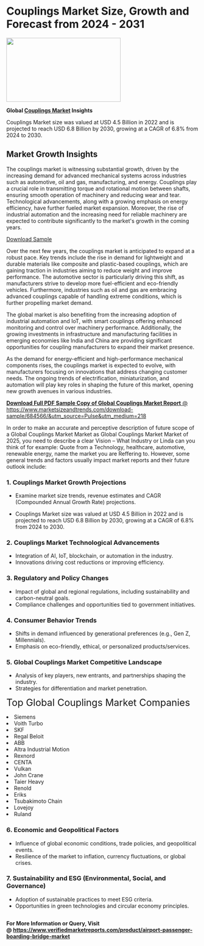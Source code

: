 <H1>Couplings Market Size, Growth and Forecast from 2024 - 2031</H1><img class="aligncenter size-medium wp-image-584254" src="https://thirdeyenews.in/wp-content/uploads/2024/09/Global-Market-Research-300x168.jpeg" alt="" width="300" height="168" /><p><strong>Global&nbsp;<a href="https://www.marketsizeandtrends.com/download-sample/684566/&amp;utm_source=Pulse&amp;utm_medium=218">Couplings Market</a> Insights</strong></p><p>Couplings Market size was valued at USD 4.5 Billion in 2022 and is projected to reach USD 6.8 Billion by 2030, growing at a CAGR of 6.8% from 2024 to 2030.</p><p><h2>Market Growth Insights</h2> <p>The couplings market is witnessing substantial growth, driven by the increasing demand for advanced mechanical systems across industries such as automotive, oil and gas, manufacturing, and energy. Couplings play a crucial role in transmitting torque and rotational motion between shafts, ensuring smooth operation of machinery and reducing wear and tear. Technological advancements, along with a growing emphasis on energy efficiency, have further fueled market expansion. Moreover, the rise of industrial automation and the increasing need for reliable machinery are expected to contribute significantly to the market's growth in the coming years.</p> <p><a href="download-link-here">Download Sample</a></p> <p>Over the next few years, the couplings market is anticipated to expand at a robust pace. Key trends include the rise in demand for lightweight and durable materials like composite and plastic-based couplings, which are gaining traction in industries aiming to reduce weight and improve performance. The automotive sector is particularly driving this shift, as manufacturers strive to develop more fuel-efficient and eco-friendly vehicles. Furthermore, industries such as oil and gas are embracing advanced couplings capable of handling extreme conditions, which is further propelling market demand.</p> <p>The global market is also benefiting from the increasing adoption of industrial automation and IoT, with smart couplings offering enhanced monitoring and control over machinery performance. Additionally, the growing investments in infrastructure and manufacturing facilities in emerging economies like India and China are providing significant opportunities for coupling manufacturers to expand their market presence.</p> <p>As the demand for energy-efficient and high-performance mechanical components rises, the couplings market is expected to evolve, with manufacturers focusing on innovations that address changing customer needs. The ongoing trends of electrification, miniaturization, and automation will play key roles in shaping the future of this market, opening new growth avenues in various industries.</p> <p><a href="get-more-link-here"></p><p><span class=""><strong>Download Full PDF Sample Copy of Global Couplings Market Report</strong> @ <a href="https://www.marketsizeandtrends.com/download-sample/684566/&amp;utm_source=Pulse&amp;utm_medium=218" target="_blank">https://www.marketsizeandtrends.com/download-sample/684566/&amp;utm_source=Pulse&amp;utm_medium=218</a></span></p><p>In order to make an accurate and perceptive description of future scope of a Global&nbsp;Couplings Market Market as Global&nbsp;Couplings Market Market of 2025, you need to describe a clear Vision &ndash; What Industry or Linda can you think of for example: Quote from a Technology, healthcare, automotive, renewable energy, name the market you are Reffering to. However, some general trends and factors usually impact market reports and their future outlook include:</p><h3>1.&nbsp;<strong>Couplings Market Growth Projections</strong></h3><ul><li>Examine market size trends, revenue estimates and CAGR (Compounded Annual Growth Rate) projections.</li><li><p>Couplings Market size was valued at USD 4.5 Billion in 2022 and is projected to reach USD 6.8 Billion by 2030, growing at a CAGR of 6.8% from 2024 to 2030.</p></li></ul><h3>2.&nbsp;<strong>Couplings Market Technological Advancements</strong></h3><ul><li>Integration of AI, IoT, blockchain, or automation in the industry.</li><li>Innovations driving cost reductions or improving efficiency.</li></ul><h3>3.&nbsp;<strong>Regulatory and Policy Changes</strong></h3><ul><li>Impact of global and regional regulations, including sustainability and carbon-neutral goals.</li><li>Compliance challenges and opportunities tied to government initiatives.</li></ul><h3>4.&nbsp;<strong>Consumer Behavior Trends</strong></h3><ul><li>Shifts in demand influenced by generational preferences (e.g., Gen Z, Millennials).</li><li>Emphasis on eco-friendly, ethical, or personalized products/services.</li></ul><h3>5.&nbsp;<strong>Global Couplings Market Competitive Landscape</strong></h3><ul><li>Analysis of key players, new entrants, and partnerships shaping the industry.</li><li>Strategies for differentiation and market penetration.</li></ul><p data-pm-slice="1 1 []"><span style="color: inherit; font-family: inherit; font-size: 25px;">Top Global Couplings Market Companies</span></p><div class="" data-test-id=""><p><li>Siemens</li><li> Voith Turbo</li><li> SKF</li><li> Regal Beloit</li><li> ABB</li><li> Altra Industrial Motion</li><li> Rexnord</li><li> CENTA</li><li> Vulkan</li><li> John Crane</li><li> Taier Heavy</li><li> Renold</li><li> Eriks</li><li> Tsubakimoto Chain</li><li> Lovejoy</li><li> Ruland</li></p></div><h3>6.&nbsp;<strong>Economic and Geopolitical Factors</strong></h3><ul><li>Influence of global economic conditions, trade policies, and geopolitical events.</li><li>Resilience of the market to inflation, currency fluctuations, or global crises.</li></ul><h3>7.&nbsp;<strong>Sustainability and ESG (Environmental, Social, and Governance)</strong></h3><ul><li>Adoption of sustainable practices to meet ESG criteria.</li><li>Opportunities in green technologies and circular economy principles.</li></ul><h2><strong style="font-size: 14px;">For More Information or Query, Visit @&nbsp;</strong><a style="background-color: #ffffff; font-size: 14px;" href="https://www.marketsizeandtrends.com/report/couplings-market/" target="_blank">https://www.verifiedmarketreports.com/product/airport-passenger-boarding-bridge-market</a></h2>
